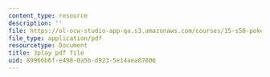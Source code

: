 ```yaml
---
content_type: resource
description: ''
file: https://ol-ocw-studio-app-qa.s3.amazonaws.com/courses/15-s50-poker-theory-and-analytics-january-iap-2015/89966b6fe4980a5bd9235e14aea07806_tssNDp5I6zA.pdf
file_type: application/pdf
resourcetype: Document
title: 3play pdf file
uid: 89966b6f-e498-0a5b-d923-5e14aea07806
---
```

